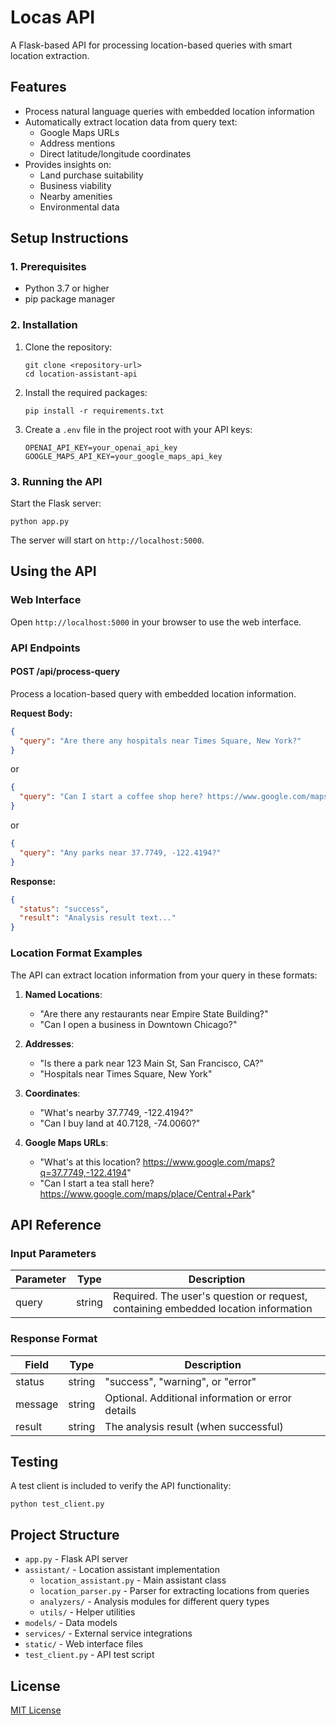 # Locas API

A Flask-based API for processing location-based queries with smart location extraction.

## Features

- Process natural language queries with embedded location information
- Automatically extract location data from query text:
  - Google Maps URLs 
  - Address mentions
  - Direct latitude/longitude coordinates
- Provides insights on:
  - Land purchase suitability
  - Business viability
  - Nearby amenities
  - Environmental data

## Setup Instructions

### 1. Prerequisites

- Python 3.7 or higher
- pip package manager

### 2. Installation

1. Clone the repository:
   ```
   git clone <repository-url>
   cd location-assistant-api
   ```

2. Install the required packages:
   ```
   pip install -r requirements.txt
   ```

3. Create a `.env` file in the project root with your API keys:
   ```
   OPENAI_API_KEY=your_openai_api_key
   GOOGLE_MAPS_API_KEY=your_google_maps_api_key
   ```

### 3. Running the API

Start the Flask server:
```
python app.py
```

The server will start on `http://localhost:5000`.

## Using the API

### Web Interface

Open `http://localhost:5000` in your browser to use the web interface.

### API Endpoints

#### POST /api/process-query

Process a location-based query with embedded location information.

**Request Body:**

```json
{
  "query": "Are there any hospitals near Times Square, New York?"
}
```

or

```json
{
  "query": "Can I start a coffee shop here? https://www.google.com/maps?q=40.7128,-74.0060"
}
```

or

```json
{
  "query": "Any parks near 37.7749, -122.4194?"
}
```

**Response:**

```json
{
  "status": "success",
  "result": "Analysis result text..."
}
```

### Location Format Examples

The API can extract location information from your query in these formats:

1. **Named Locations**:
   - "Are there any restaurants near Empire State Building?"
   - "Can I open a business in Downtown Chicago?"

2. **Addresses**:
   - "Is there a park near 123 Main St, San Francisco, CA?"
   - "Hospitals near Times Square, New York"

3. **Coordinates**:
   - "What's nearby 37.7749, -122.4194?"
   - "Can I buy land at 40.7128, -74.0060?"

4. **Google Maps URLs**:
   - "What's at this location? https://www.google.com/maps?q=37.7749,-122.4194"
   - "Can I start a tea stall here? https://www.google.com/maps/place/Central+Park"

## API Reference

### Input Parameters

| Parameter | Type | Description |
|-----------|------|-------------|
| query | string | Required. The user's question or request, containing embedded location information |

### Response Format

| Field | Type | Description |
|-------|------|-------------|
| status | string | "success", "warning", or "error" |
| message | string | Optional. Additional information or error details |
| result | string | The analysis result (when successful) |

## Testing

A test client is included to verify the API functionality:

```
python test_client.py
```

## Project Structure

- `app.py` - Flask API server
- `assistant/` - Location assistant implementation
  - `location_assistant.py` - Main assistant class
  - `location_parser.py` - Parser for extracting locations from queries
  - `analyzers/` - Analysis modules for different query types
  - `utils/` - Helper utilities
- `models/` - Data models
- `services/` - External service integrations
- `static/` - Web interface files
- `test_client.py` - API test script

## License

[MIT License](LICENSE)